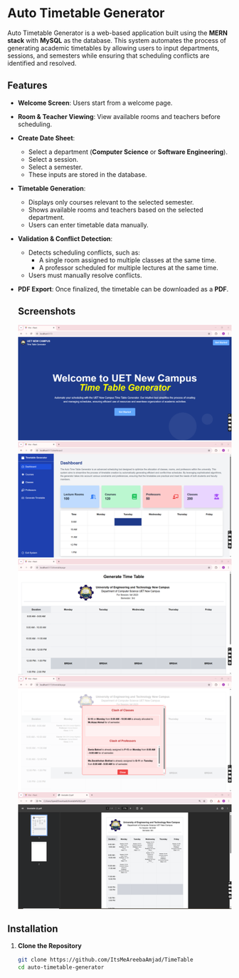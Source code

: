 # Auto Timetable Generator

Auto Timetable Generator is a web-based application built using the **MERN stack** with **MySQL** as the database. This system automates the process of generating academic timetables by allowing users to input departments, sessions, and semesters while ensuring that scheduling conflicts are identified and resolved.

## Features

- **Welcome Screen**: Users start from a welcome page.
- **Room & Teacher Viewing**: View available rooms and teachers before scheduling.
- **Create Date Sheet**:
  - Select a department (**Computer Science** or **Software Engineering**).
  - Select a session.
  - Select a semester.
  - These inputs are stored in the database.
- **Timetable Generation**:
  - Displays only courses relevant to the selected semester.
  - Shows available rooms and teachers based on the selected department.
  - Users can enter timetable data manually.
- **Validation & Conflict Detection**:
  - Detects scheduling conflicts, such as:
    - A single room assigned to multiple classes at the same time.
    - A professor scheduled for multiple lectures at the same time.
  - Users must manually resolve conflicts.
- **PDF Export**: Once finalized, the timetable can be downloaded as a **PDF**.

  ## Screenshots
  ![Screenshot1](https://github.com/ItsMeAreebaAmjad/TimeTable/blob/main/image1.png)
  ![Screenshot2](https://github.com/ItsMeAreebaAmjad/TimeTable/blob/main/image2.png)
  ![Screenshot3](https://github.com/ItsMeAreebaAmjad/TimeTable/blob/main/image3.png)
  ![Screenshot4](https://github.com/ItsMeAreebaAmjad/TimeTable/blob/main/image4.png)
  ![Screenshot5](https://github.com/ItsMeAreebaAmjad/TimeTable/blob/main/image5.png)

## Installation

1. **Clone the Repository**
   ```sh
   git clone https://github.com/ItsMeAreebaAmjad/TimeTable
   cd auto-timetable-generator
